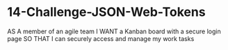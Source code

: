 # 14-Challenge-JSON-Web-Tokens
AS A member of an agile team I WANT a Kanban board with a secure login page SO THAT I can securely access and manage my work tasks 
